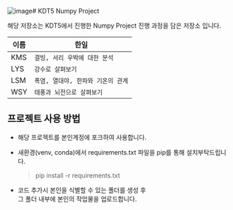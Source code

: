 ![image](https://github.com/MokaSoda/KDT5_Numpy_Project/assets/28650637/201ef2e9-76e0-49a6-97bd-08d9e3aee016)# KDT5 Numpy Project

해당 저장소는 KDT5에서 진행한 Numpy Project  진행 과정을 담은 저장소 입니다. 

|이름|한일                          |
|------|-------------------------------|
|KMS|`결빙, 서리 우박에 대한 분석`|
|LYS|`강수로 살펴보기`|
|LSM|`폭염, 열대야, 한파와 기온의 관계`|
|WSY|`태풍과 뇌전으로 살펴보기`|


## 프로젝트 사용 방법
- 해당 프로젝트를 본인계정에 포크하여 사용합니다.
  

- 새환경(venv, conda)에서 requirements.txt 파일을
pip를 통해 설치부탁드립니다.

	> pip install -r requirements.txt

- 코드 추가시 본인을 식별할 수 있는 폴더를 생성 후  
그 폴더 내부에 본인의 작업물을 업로드합니다.

